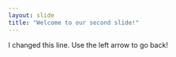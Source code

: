 ```yaml
---
layout: slide
title: "Welcome to our second slide!"
---
```

I changed this line.
Use the left arrow to go back!
